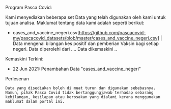 
Program Pasca Covid:

Kami menyediakan beberapa set Data yang telah digunakan oleh kami untuk tujuan analisa. Maklumat tentang data kami adalah seperti berikut:

-  cases_and_vaccine_negeri.csv[https://github.com/pascacovid-my/pascacovid_datasets/blob/master/cases_and_vaccine_negeri.csv] | Data mengenai bilangan kes positif dan pemberian Vaksin bagi setiap negeri. Data diperolehi dari .... Data dikemaskini ..

Kemaskini Terkini:

- 22 Jun 2021: Penambahan Data "cases_and_vaccine_negeri"

Perlesenan

	Data yang disediakan boleh di muat turun dan digunakan sebebasnya. Namun, pihak Pasca Covid tidak bertanggungjawab terhadap sebarang kehilangan, kesilapan atau kerosakan yang dialami kerana menggunakan maklumat dalam portal ini.
